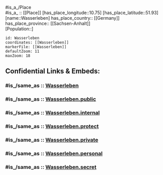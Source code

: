 ﻿---
confidential: public
isDeleted: false
location:
- 51.93
- 10.75
mapmarker: city
mapzoom:
- 7
- 12
SpocWebEntityId: 35468
tags:
- geo/City
type: City
---

#is_a_/Place  
#is_a_ :: [[Place]] 
[has_place_longitude::10.75] 
[has_place_latitude::51.93] 
[name::Wasserleben] 
has_place_country:: [[Germany]]  
has_place_province:: [[Sachsen-Anhalt]]  
[Population::] 



```leaflet
id: Wasserleben
coordinates: [[Wasserleben]] 
markerFile: [[Wasserleben]] 
defaultZoom: 11 
maxZoom: 18
```


## Confidential Links & Embeds: 

### #is_/same_as :: [Wasserleben](/_Standards/Earth/Continent/Europe/Europe~Central/Germany/Germany~East/Sachsen-Anhalt/counties~SA/Harz/cities~Harz/Nordharz/City/Wasserleben.md) 

### #is_/same_as :: [Wasserleben.public](/_public/Earth/Continent/Europe/Europe~Central/Germany/Germany~East/Sachsen-Anhalt/counties~SA/Harz/cities~Harz/Nordharz/City/Wasserleben.public.md) 

### #is_/same_as :: [Wasserleben.internal](/_internal/Earth/Continent/Europe/Europe~Central/Germany/Germany~East/Sachsen-Anhalt/counties~SA/Harz/cities~Harz/Nordharz/City/Wasserleben.internal.md) 

### #is_/same_as :: [Wasserleben.protect](/_protect/Earth/Continent/Europe/Europe~Central/Germany/Germany~East/Sachsen-Anhalt/counties~SA/Harz/cities~Harz/Nordharz/City/Wasserleben.protect.md) 

### #is_/same_as :: [Wasserleben.private](/_private/Earth/Continent/Europe/Europe~Central/Germany/Germany~East/Sachsen-Anhalt/counties~SA/Harz/cities~Harz/Nordharz/City/Wasserleben.private.md) 

### #is_/same_as :: [Wasserleben.personal](/_personal/Earth/Continent/Europe/Europe~Central/Germany/Germany~East/Sachsen-Anhalt/counties~SA/Harz/cities~Harz/Nordharz/City/Wasserleben.personal.md) 

### #is_/same_as :: [Wasserleben.secret](/_secret/Earth/Continent/Europe/Europe~Central/Germany/Germany~East/Sachsen-Anhalt/counties~SA/Harz/cities~Harz/Nordharz/City/Wasserleben.secret.md)

